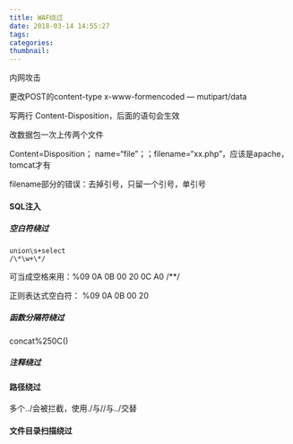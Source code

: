 ```yaml
---
title: WAF绕过
date: 2018-03-14 14:55:27
tags:
categories:
thumbnail:
---
```






内网攻击

更改POST的content-type  x-www-formencoded  — mutipart/data

写两行 Content-Disposition，后面的语句会生效

改数据包一次上传两个文件

Content=Disposition； name=“file”；；filename=“xx.php”，应该是apache，tomcat才有

filename部分的错误：去掉引号，只留一个引号，单引号

#### SQL注入

##### 空白符绕过

```regex
union\s+select
/\*\w+\*/
```

可当成空格来用：%09 0A 0B 00 20 0C A0 /**/

正则表达式空白符： %09 0A 0B 00 20

##### 函数分隔符绕过

concat%250C()

##### 注释绕过

#### 路径绕过

多个../会被拦截，使用./与//与../交替

#### 文件目录扫描绕过

